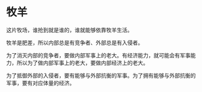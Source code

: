 # 牧羊

这片牧场，谁抢到就是谁的，谁就能够依靠牧羊生活。

牧羊是肥差，所以内部总是有竞争者、外部总是有入侵者。

为了消灭内部的竞争者，要做内部军事上的老大。有经济能力，就可能会有军事能力，所以为了做内部军事上的老大，要做内部经济上的老大。

为了抵御外部的入侵者，要有能够与外部抗衡的军事。为了拥有能够与外部抗衡的军事，要有对应体量的经济。

